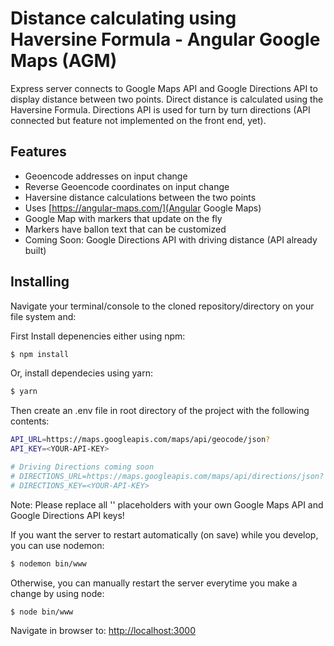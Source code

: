 # Distance calculating using Haversine Formula - Angular Google Maps (AGM)

Express server connects to Google Maps API and Google Directions API to display distance between two points.  Direct distance is calculated using the Haversine Formula.  Directions API is used for turn by turn directions (API connected but feature not implemented on the front end, yet).

## Features

- Geoencode addresses on input change
- Reverse Geoencode coordinates on input change
- Haversine distance calculations between the two points
- Uses [https://angular-maps.com/](Angular Google Maps)
- Google Map with markers that update on the fly
- Markers have ballon text that can be customized
- Coming Soon: Google Directions API with driving distance (API already built)

## Installing

Navigate your terminal/console to the cloned repository/directory on your file system and:

First Install depenencies either using npm:

```bash
$ npm install
```

Or, install dependecies using yarn:

```bash
$ yarn
```

Then create an .env file in root directory of the project with the following contents:

```bash
API_URL=https://maps.googleapis.com/maps/api/geocode/json?
API_KEY=<YOUR-API-KEY>

# Driving Directions coming soon
# DIRECTIONS_URL=https://maps.googleapis.com/maps/api/directions/json?
# DIRECTIONS_KEY=<YOUR-API-KEY>
```

Note: Please replace all '<YOUR-API-KEY>' placeholders with your own Google Maps API and Google Directions API keys!

If you want the server to restart automatically (on save) while you develop, you can use nodemon:

```bash
$ nodemon bin/www
```
Otherwise, you can manually restart the server everytime you make a change by using node:

```bash
$ node bin/www
```
Navigate in browser to: [http://localhost:3000](http://localhost:3000)
